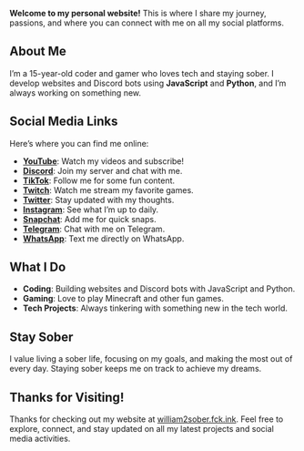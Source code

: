 **Welcome to my personal website!** This is where I share my journey, passions, and where you can connect with me on all my social platforms.  

## About Me  

I’m a 15-year-old coder and gamer who loves tech and staying sober. I develop websites and Discord bots using **JavaScript** and **Python**, and I’m always working on something new.  

## Social Media Links  

Here’s where you can find me online:  

- **[YouTube](https://www.youtube.com/@William2sober?sub_confirmation=1)**: Watch my videos and subscribe!  
- **[Discord](https://discord.gg/48BDu759Yc)**: Join my server and chat with me.  
- **[TikTok](https://www.tiktok.com/@raeleenboyfriend)**: Follow me for some fun content.  
- **[Twitch](https://www.twitch.tv/william2sober)**: Watch me stream my favorite games.  
- **[Twitter](https://x.com/william2sober)**: Stay updated with my thoughts.  
- **[Instagram](https://www.instagram.com/william2sober)**: See what I’m up to daily.  
- **[Snapchat](https://www.snapchat.com/add/william2sober?invite_id=HTorO4e4&locale=en_US&share_id=fUkyDr73TYGoiK_ioBIRdg&sid=aa185111bbb749228e352dee768fbb67)**: Add me for quick snaps.  
- **[Telegram](https://t.me/william2sober)**: Chat with me on Telegram.  
- **[WhatsApp](https://api.whatsapp.com/send/?phone=13099483484&text&type=phone_number&app_absent=0)**: Text me directly on WhatsApp.  

## What I Do  

- **Coding**: Building websites and Discord bots with JavaScript and Python.  
- **Gaming**: Love to play Minecraft and other fun games.  
- **Tech Projects**: Always tinkering with something new in the tech world.  

## Stay Sober  

I value living a sober life, focusing on my goals, and making the most out of every day. Staying sober keeps me on track to achieve my dreams.  

## Thanks for Visiting!  

Thanks for checking out my website at [william2sober.fck.ink](https://william2sober.fck.ink/). Feel free to explore, connect, and stay updated on all my latest projects and social media activities.
